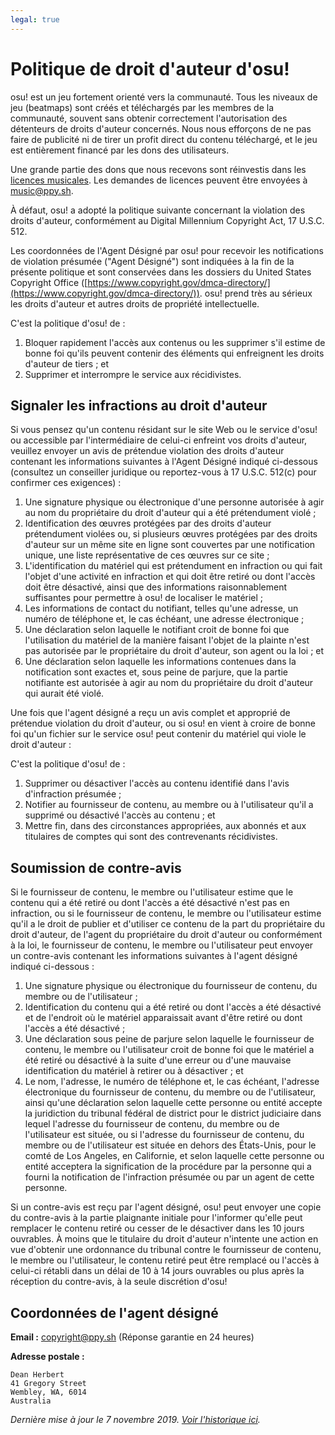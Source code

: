 ```yaml
---
legal: true
---
```


# Politique de droit d'auteur d'osu!

osu! est un jeu fortement orienté vers la communauté. Tous les niveaux de jeu (beatmaps) sont créés et téléchargés par les membres de la communauté, souvent sans obtenir correctement l'autorisation des détenteurs de droits d'auteur concernés. Nous nous efforçons de ne pas faire de publicité ni de tirer un profit direct du contenu téléchargé, et le jeu est entièrement financé par les dons des utilisateurs.

Une grande partie des dons que nous recevons sont réinvestis dans les [licences musicales](/wiki/Legal/Music_Licensing). Les demandes de licences peuvent être envoyées à [music@ppy.sh](mailto:music@ppy.sh).

À défaut, osu! a adopté la politique suivante concernant la violation des droits d'auteur, conformément au Digital Millennium Copyright Act, 17 U.S.C. 512.

Les coordonnées de l'Agent Désigné par osu! pour recevoir les notifications de violation présumée ("Agent Désigné") sont indiquées à la fin de la présente politique et sont conservées dans les dossiers du United States Copyright Office ([https://www.copyright.gov/dmca-directory/](https://www.copyright.gov/dmca-directory/)). osu! prend très au sérieux les droits d'auteur et autres droits de propriété intellectuelle.

C'est la politique d'osu! de :

1. Bloquer rapidement l'accès aux contenus ou les supprimer s'il estime de bonne foi qu'ils peuvent contenir des éléments qui enfreignent les droits d'auteur de tiers ; et
2. Supprimer et interrompre le service aux récidivistes.

## Signaler les infractions au droit d'auteur

Si vous pensez qu'un contenu résidant sur le site Web ou le service d'osu! ou accessible par l'intermédiaire de celui-ci enfreint vos droits d'auteur, veuillez envoyer un avis de prétendue violation des droits d'auteur contenant les informations suivantes à l'Agent Désigné indiqué ci-dessous (consultez un conseiller juridique ou reportez-vous à 17 U.S.C. 512(c) pour confirmer ces exigences) :

1. Une signature physique ou électronique d'une personne autorisée à agir au nom du propriétaire du droit d'auteur qui a été prétendument violé ;
2. Identification des œuvres protégées par des droits d'auteur prétendument violées ou, si plusieurs œuvres protégées par des droits d'auteur sur un même site en ligne sont couvertes par une notification unique, une liste représentative de ces œuvres sur ce site ;
3. L'identification du matériel qui est prétendument en infraction ou qui fait l'objet d'une activité en infraction et qui doit être retiré ou dont l'accès doit être désactivé, ainsi que des informations raisonnablement suffisantes pour permettre à osu! de localiser le matériel ;
4. Les informations de contact du notifiant, telles qu'une adresse, un numéro de téléphone et, le cas échéant, une adresse électronique ;
5. Une déclaration selon laquelle le notifiant croit de bonne foi que l'utilisation du matériel de la manière faisant l'objet de la plainte n'est pas autorisée par le propriétaire du droit d'auteur, son agent ou la loi ; et
6. Une déclaration selon laquelle les informations contenues dans la notification sont exactes et, sous peine de parjure, que la partie notifiante est autorisée à agir au nom du propriétaire du droit d'auteur qui aurait été violé.

Une fois que l'agent désigné a reçu un avis complet et approprié de prétendue violation du droit d'auteur, ou si osu! en vient à croire de bonne foi qu'un fichier sur le service osu! peut contenir du matériel qui viole le droit d'auteur :

C'est la politique d'osu! de :

1. Supprimer ou désactiver l'accès au contenu identifié dans l'avis d'infraction présumée ;
2. Notifier au fournisseur de contenu, au membre ou à l'utilisateur qu'il a supprimé ou désactivé l'accès au contenu ; et
3. Mettre fin, dans des circonstances appropriées, aux abonnés et aux titulaires de comptes qui sont des contrevenants récidivistes.

## Soumission de contre-avis

Si le fournisseur de contenu, le membre ou l'utilisateur estime que le contenu qui a été retiré ou dont l'accès a été désactivé n'est pas en infraction, ou si le fournisseur de contenu, le membre ou l'utilisateur estime qu'il a le droit de publier et d'utiliser ce contenu de la part du propriétaire du droit d'auteur, de l'agent du propriétaire du droit d'auteur ou conformément à la loi, le fournisseur de contenu, le membre ou l'utilisateur peut envoyer un contre-avis contenant les informations suivantes à l'agent désigné indiqué ci-dessous :

1. Une signature physique ou électronique du fournisseur de contenu, du membre ou de l'utilisateur ;
2. Identification du contenu qui a été retiré ou dont l'accès a été désactivé et de l'endroit où le matériel apparaissait avant d'être retiré ou dont l'accès a été désactivé ;
3. Une déclaration sous peine de parjure selon laquelle le fournisseur de contenu, le membre ou l'utilisateur croit de bonne foi que le matériel a été retiré ou désactivé à la suite d'une erreur ou d'une mauvaise identification du matériel à retirer ou à désactiver ; et
4. Le nom, l'adresse, le numéro de téléphone et, le cas échéant, l'adresse électronique du fournisseur de contenu, du membre ou de l'utilisateur, ainsi qu'une déclaration selon laquelle cette personne ou entité accepte la juridiction du tribunal fédéral de district pour le district judiciaire dans lequel l'adresse du fournisseur de contenu, du membre ou de l'utilisateur est située, ou si l'adresse du fournisseur de contenu, du membre ou de l'utilisateur est située en dehors des États-Unis, pour le comté de Los Angeles, en Californie, et selon laquelle cette personne ou entité acceptera la signification de la procédure par la personne qui a fourni la notification de l'infraction présumée ou par un agent de cette personne.

Si un contre-avis est reçu par l'agent désigné, osu! peut envoyer une copie du contre-avis à la partie plaignante initiale pour l'informer qu'elle peut remplacer le contenu retiré ou cesser de le désactiver dans les 10 jours ouvrables. À moins que le titulaire du droit d'auteur n'intente une action en vue d'obtenir une ordonnance du tribunal contre le fournisseur de contenu, le membre ou l'utilisateur, le contenu retiré peut être remplacé ou l'accès à celui-ci rétabli dans un délai de 10 à 14 jours ouvrables ou plus après la réception du contre-avis, à la seule discrétion d'osu!

## Coordonnées de l'agent désigné

**Email :** [copyright@ppy.sh](mailto:copyright@ppy.sh) (Réponse garantie en 24 heures)

**Adresse postale :**

```
Dean Herbert
41 Gregory Street
Wembley, WA, 6014
Australia
```

*Dernière mise à jour le 7 novembre 2019. [Voir l'historique ici](https://github.com/ppy/osu-wiki/commits/master/wiki/Legal/Copyright/en.md).*
